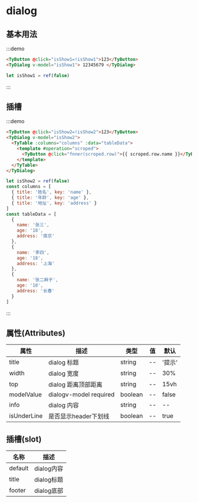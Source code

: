 # dialog

## 基本用法

:::demo

```html
<TyButton @click="isShow1=!isShow1">123</TyButton>
<TyDialog v-model="isShow1"> 12345679 </TyDialog>
```

```js
let isShow1 = ref(false)
```

:::

## 插槽

:::demo

```html
<TyButton @click="isShow2=!isShow2">123</TyButton>
<TyDialog v-model="isShow2">
  <TyTable :columns="columns" :data="tableData">
    <template #operation="scroped">
      <TyButton @click="fnner(scroped.row)">{{ scroped.row.name }}</TyButton>
    </template>
  </TyTable>
</TyDialog>
```

```js
let isShow2 = ref(false)
const columns = [
  { title: '姓名', key: 'name' },
  { title: '年龄', key: 'age' },
  { title: '地址', key: 'address' }
]
const tableData = [
  {
    name: '张三',
    age: '18',
    address: '南京'
  },
  {
    name: '李四',
    age: '18',
    address: '上海'
  },
  {
    name: '张二麻子',
    age: '18',
    address: '长春'
  }
]
```

:::

## 属性(Attributes)

<div class="listTb">

| 属性       | 描述                   | 类型    | 值  | 默认   |
| ---------- | ---------------------- | ------- | --- | ------ |
| title      | dialog 标题            | string  | --  | '提示' |
| width      | dialog 宽度            | string  | --  | 30%    |
| top        | dialog 距离顶部距离    | string  | --  | 15vh   |
| modelValue | dialogv-model required | boolean | --  | false  |
| info       | dialog 内容            | string  | --  | --     |
| isUnderLine       | 是否显示header下划线           | boolean  | --  | true   |


</div>

## 插槽(slot)

<div class="listTb">

| 名称    | 描述     |
| ------- | -------- |
| default | dialog内容 |
| title | dialog标题 |
| footer | dialog底部 |



</div>

<script setup>
import {ref} from 'vue'
let isShow1 =ref(false)
let isShow2 =ref(false)
const columns = [
  { title: '姓名', key: 'name' },
  { title: '年龄', key: 'age' },
  { title: '地址', key: 'address' }
]
const tableData = [
  {
    name: '张三',
    age: '18',
    address: '南京'
  },
  {
    name: '李四',
    age: '18',
    address: '上海'
  },
  {
    name: '张二麻子',
    age: '18',
    address: '长春'
  }
]

</script>
